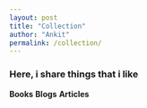 ```yaml
---
layout: post
title: "Collection"
author: "Ankit"
permalink: /collection/
---
```


### Here, i share things that i like

**Books**
**Blogs**
**Articles**

